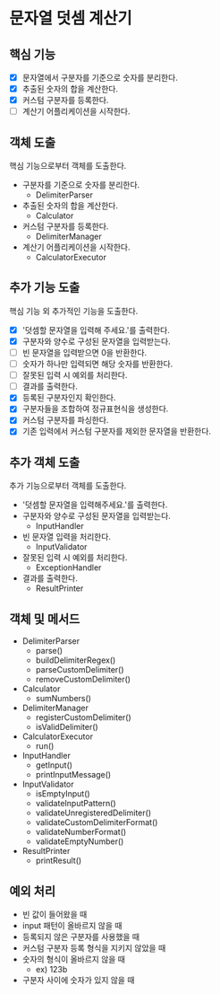 # 문자열 덧셈 계산기

## 핵심 기능
- [x] 문자열에서 구분자를 기준으로 숫자를 분리한다.
- [x] 추출된 숫자의 합을 계산한다.
- [x] 커스텀 구분자를 등록한다.
- [ ] 계산기 어플리케이션을 시작한다.

## 객체 도출
핵심 기능으로부터 객체를 도출한다.
- 구분자를 기준으로 숫자를 분리한다.
  - DelimiterParser
- 추출된 숫자의 합을 계산한다.
  - Calculator
- 커스텀 구분자를 등록한다.
  - DelimiterManager
- 계산기 어플리케이션을 시작한다.
  - CalculatorExecutor

## 추가 기능 도출
핵심 기능 외 추가적인 기능을 도출한다.
- [x] '덧셈할 문자열을 입력해 주세요.'를 출력한다.
- [x] 구분자와 양수로 구성된 문자열을 입력받는다.
- [ ] 빈 문자열을 입력받으면 0을 반환한다.
- [ ] 숫자가 하나만 입력되면 해당 숫자를 반환한다.
- [ ] 잘못된 입력 시 예외를 처리한다.
- [ ] 결과를 출력한다.
- [x] 등록된 구분자인지 확인한다.
- [x] 구분자들을 조합하여 정규표현식을 생성한다.
- [x] 커스텀 구분자를 파싱한다.
- [x] 기존 입력에서 커스텀 구분자를 제외한 문자열을 반환한다.

## 추가 객체 도출
추가 기능으로부터 객체를 도출한다.
- '덧셈할 문자열을 입력해주세요.'를 출력한다.
- 구분자와 양수로 구성된 문자열을 입력받는다.
  - InputHandler
- 빈 문자열 입력을 처리한다.
  - InputValidator
- 잘못된 입력 시 예외를 처리한다.
  - ExceptionHandler
- 결과를 출력한다.
  - ResultPrinter

## 객체 및 메서드
- DelimiterParser
  - parse()
  - buildDelimiterRegex()
  - parseCustomDelimiter()
  - removeCustomDelimiter()
- Calculator
  - sumNumbers()
- DelimiterManager
  - registerCustomDelimiter()
  - isValidDelimiter()
- CalculatorExecutor
  - run()
- InputHandler
  - getInput()
  - printInputMessage()
- InputValidator
  - isEmptyInput()
  - validateInputPattern()
  - validateUnregisteredDelimiter()
  - validateCustomDelimiterFormat()
  - validateNumberFormat()
  - validateEmptyNumber()
- ResultPrinter
  - printResult()

## 예외 처리
- 빈 값이 들어왔을 때
- input 패턴이 올바르지 않을 때
- 등록되지 않은 구분자를 사용했을 때
- 커스텀 구분자 등록 형식을 지키지 않았을 때
- 숫자의 형식이 올바르지 않을 때
  - ex) 123b
- 구분자 사이에 숫자가 있지 않을 때